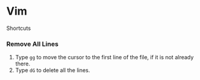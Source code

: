 # Vim

Shortcuts

### Remove All Lines

1. Type `gg` to move the cursor to the first line of the file, if it is not already there.
2. Type `dG` to delete all the lines.

